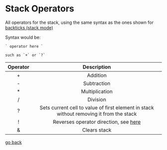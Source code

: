 # Stack Operators

All operators for the stack, using the same syntax as the ones shown for [backticks (stack mode)](#Documentation/env.md)

Syntax would be:

```
` operator here `

such as `+` or `?`
```

| Operator | Description |
|:-:|:-:|
| + | Addition |
| - | Subtraction |
| * | Multiplication |
| / | Division |
| ? | Sets current cell to value of first element in stack without removing it from the stack |
| ! | Reverses operator direction, see [here](#Documentation/reverse_operator.md) |
| & | Clears stack |




[go back](#Documentation/_README.md)